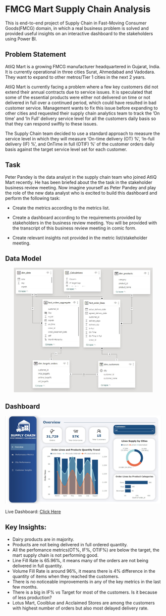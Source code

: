 # FMCG Mart Supply Chain Analysis
This is end-to-end project of Supply Chain in Fast-Moving Consumer Goods(FMCG) domain, in which a real business problem is solved and provided useful insights on an interactive dashboard to the stakeholders using Power BI.

## Problem Statement
AtliQ Mart is a growing FMCG manufacturer headquartered in Gujarat, India. It is currently operational in three cities Surat, Ahmedabad and Vadodara. They want to expand to other metros/Tier 1 cities in the next 2 years.

AtliQ Mart is currently facing a problem where a few key customers did not extend their annual contracts due to service issues. It is speculated that some of the essential products were either not delivered on time or not delivered in full over a continued period, which could have resulted in bad customer service. Management wants to fix this issue before expanding to other cities and requested their supply chain analytics team to track the ’On time’ and ‘In Full’ delivery service level for all the customers daily basis so that they can respond swiftly to these issues.

The Supply Chain team decided to use a standard approach to measure the service level in which they will measure ‘On-time delivery (OT) %’, ‘In-full delivery (IF) %’, and OnTime in full (OTIF) %’ of the customer orders daily basis against the target service level set for each customer.

## Task
Peter Pandey is the data analyst in the supply chain team who joined AtliQ Mart recently. He has been briefed about the the task in the stakeholder business review meeting. Now imagine yourself as Peter Pandey and play the role of the new data analyst who is excited to build this dashboard and perform the following task:

- Create the metrics according to the metrics list.

- Create a dashboard according to the requirements provided by stakeholders in the business review meeting. You will be provided with the transcript of this business review meeting in comic form.

- Create relevant insights not provided in the metric list/stakeholder meeting.

## Data Model
<p align="center">
<img src="media/data-model.jpeg" height="400">
</p>

## Dashboard
<p align="center">
<img src="media/dashboard-1.jpeg">
</p>
Live Dashboard: <a href="https://app.powerbi.com/view?r=eyJrIjoiMjM4ZjFiNDItOGMyNC00NjhlLTg4ZGQtZjQxMDFlNzNjNWU3IiwidCI6ImRmODY3OWNkLWE4MGUtNDVkOC05OWFjLWM4M2VkN2ZmOTVhMCJ9&pageName=ReportSection6b7ea69cca3d2b394a4a">Click Here</a>

## Key Insights: 
- Dairy products are in majority.
- Products are not being delivered in full ordered quantity.
- All the perfomance metrics(OT%, IF%, OTIF%) are below the target, the mart supply chain is not performing good.
- Line Fill Rate is 65.96%, it means many of the orders are not being delivered in full quantity.
- Volume Fill Rate is around 96%, it means there is 4% difference in the quantity of items when they reached the customers.
- There is no noticeable improvements in any of the key metrics in the last few months.
- There is a big in IF% vs Target for most of the customers. Is it because of less production?
- Lotus Mart, Coolblue and Acclaimed Stores are among the customers with highest number of orders but also most delayed delivery rate.


